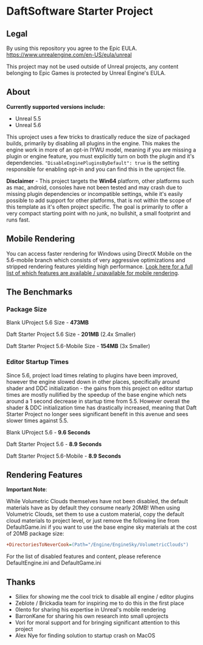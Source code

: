
# DaftSoftware Starter Project

## Legal
By using this repository you agree to the Epic EULA.
https://www.unrealengine.com/en-US/eula/unreal

This project may not be used outside of Unreal projects, any content belonging to Epic Games is protected by Unreal Engine's EULA.

## About

**Currently supported versions include:**
- Unreal 5.5
- Unreal 5.6

This uproject uses a few tricks to drastically reduce the size of packaged builds, primarily by disabling all plugins in the engine. This makes the engine work in more of an opt-in IYWU model, meaning if you are missing a plugin or engine feature, you must explicitly turn on both the plugin and it's dependencies. `"DisableEnginePluginsByDefault": true` is the setting responsible for enabling opt-in and you can find this in the uproject file.

**Disclaimer** - This project targets the **Win64** platform, other platforms such as mac, android, consoles have not been tested and may crash due to missing plugin dependencies or incompatible settings, while it's easily possible to add support for other platforms, that is not within the scope of this template as it's often project specific. The goal is primarily to offer a very compact starting point with no junk, no bullshit, a small footprint and runs fast.

## Mobile Rendering

You can access faster rendering for Windows using DirectX Mobile on the 5.6-mobile branch which consists of very aggressive optimizations and stripped rendering features yielding high performance.
[Look here for a full list of which features are available / unavailable for mobile rendering](https://dev.epicgames.com/documentation/en-us/unreal-engine/rendering-features-for-mobile-games-in-unreal-engine).

## The Benchmarks

### Package Size

Blank UProject 5.6 Size - **473MB**

Daft Starter Project 5.6 Size - **201MB** (2.4x Smaller)

Daft Starter Project 5.6-Mobile Size - **154MB** (3x Smaller)

### Editor Startup Times

Since 5.6, project load times relating to plugins have been improved, however the engine slowed down in other places, specifically around shader and DDC initialization - the gains from this project on editor startup times are mostly nullified by the speedup of the base engine which nets around a 1 second decrease in startup time from 5.5. However overall the shader & DDC initialization time has drastically increased, meaning that Daft Starter Project no longer sees significant benefit in this avenue and sees slower times against 5.5.

Blank UProject 5.6 - **9.6 Seconds**

Daft Starter Project 5.6 - **8.9 Seconds**

Daft Starter Project 5.6-Mobile - **8.9 Seconds**

## Rendering Features

**Important Note**:

While Volumetric Clouds themselves have not been disabled, the default materials have as by default they consume nearly 20MB! When using Volumetric Clouds, set them to use a custom material, copy the default cloud materials to project level, or just remove the following line from DefaultGame.ini if you want to use the base engine sky materials at the cost of 20MB package size:
```ini
+DirectoriesToNeverCook=(Path="/Engine/EngineSky/VolumetricClouds")
```

For the list of disabled features and content, please reference DefaultEngine.ini and DefaultGame.ini

## Thanks
- Siliex for showing me the cool trick to disable all engine / editor plugins
- Zeblote / Brickadia team for inspiring me to do this in the first place
- 0lento for sharing his expertise in Unreal's mobile rendering
- BarronKane for sharing his own research into small uprojects
- Vori for moral support and for bringing significant attention to this project
- Alex Nye for finding solution to startup crash on MacOS
